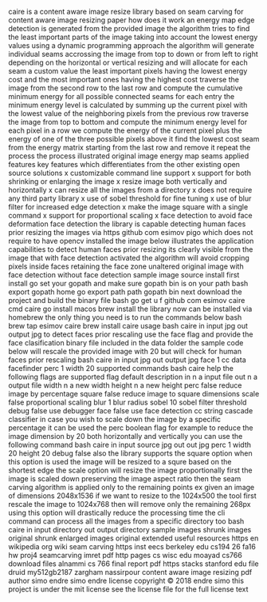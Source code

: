 caire is a content aware image resize library based on seam carving for content aware image resizing paper how does it work an energy map edge detection is generated from the provided image the algorithm tries to find the least important parts of the image taking into account the lowest energy values using a dynamic programming approach the algorithm will generate individual seams accrossing the image from top to down or from left to right depending on the horizontal or vertical resizing and will allocate for each seam a custom value the least important pixels having the lowest energy cost and the most important ones having the highest cost traverse the image from the second row to the last row and compute the cumulative minimum energy for all possible connected seams for each entry the minimum energy level is calculated by summing up the current pixel with the lowest value of the neighboring pixels from the previous row traverse the image from top to bottom and compute the minimum energy level for each pixel in a row we compute the energy of the current pixel plus the energy of one of the three possible pixels above it find the lowest cost seam from the energy matrix starting from the last row and remove it repeat the process the process illustrated original image energy map seams applied features key features which differentiates from the other existing open source solutions x customizable command line support x support for both shrinking or enlarging the image x resize image both vertically and horizontally x can resize all the images from a directory x does not require any third party library x use of sobel threshold for fine tuning x use of blur filter for increased edge detection x make the image square with a single command x support for proportional scaling x face detection to avoid face deformation face detection the library is capable detecting human faces prior resizing the images via https github com esimov pigo which does not require to have opencv installed the image below illustrates the application capabilities to detect human faces prior resizing its clearly visible from the image that with face detection activated the algorithm will avoid cropping pixels inside faces retaining the face zone unaltered original image with face detection without face detection sample image source install first install go set your gopath and make sure gopath bin is on your path bash export gopath home go export path path gopath bin next download the project and build the binary file bash go get u f github com esimov caire cmd caire go install macos brew install the library now can be installed via homebrew the only thing you need is to run the commands below bash brew tap esimov caire brew install caire usage bash caire in input jpg out output jpg to detect faces prior rescaling use the face flag and provide the face clasification binary file included in the data folder the sample code below will rescale the provided image with 20 but will check for human faces prior rescaling bash caire in input jpg out output jpg face 1 cc data facefinder perc 1 width 20 supported commands bash caire help the following flags are supported flag default description in n a input file out n a output file width n a new width height n a new height perc false reduce image by percentage square false reduce image to square dimensions scale false proportional scaling blur 1 blur radius sobel 10 sobel filter threshold debug false use debugger face false use face detection cc string cascade classifier in case you wish to scale down the image by a specific percentage it can be used the perc boolean flag for example to reduce the image dimension by 20 both horizontally and vertically you can use the following command bash caire in input source jpg out out jpg perc 1 width 20 height 20 debug false also the library supports the square option when this option is used the image will be resized to a squre based on the shortest edge the scale option will resize the image proportionally first the image is scaled down preserving the image aspect ratio then the seam carving algorithm is applied only to the remaining points ex given an image of dimensions 2048x1536 if we want to resize to the 1024x500 the tool first rescale the image to 1024x768 then will remove only the remaining 268px using this option will drastically reduce the processing time the cli command can process all the images from a specific directory too bash caire in input directory out output directory sample images shrunk images original shrunk enlarged images original extended useful resources https en wikipedia org wiki seam carving https inst eecs berkeley edu cs194 26 fa16 hw proj4 seamcarving imret pdf http pages cs wisc edu moayad cs766 download files alnammi cs 766 final report pdf https stacks stanford edu file druid my512gb2187 zargham nassirpour content aware image resizing pdf author simo endre simo endre license copyright © 2018 endre simo this project is under the mit license see the license file for the full license text
